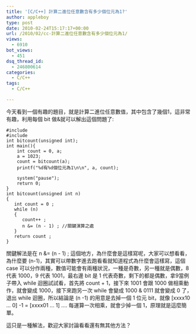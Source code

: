 ```yaml
---
title: '[C/C++] 計算二進位任意數含有多少個位元為1?'
author: appleboy
type: post
date: 2010-02-24T15:17:17+00:00
url: /2010/02/cc-計算二進位任意數含有多少個位元為1/
views:
  - 6910
bot_views:
  - 451
dsq_thread_id:
  - 246800614
categories:
  - C/C++
tags:
  - C/C++

---
```

今天看到一個有趣的題目，就是計算二進位任意數值，其中包含了幾個1，這非常有趣，利用每個 bit 做&就可以解出這個問題了:

<pre><code class="language-C">#include <stdio.h>
#include <stdlib.h>
int bitcount(unsigned int);
int main(){
    int count = 0, a;
    a = 1023;
    count = bitcount(a);
    printf("%d有%d個位元為1\n\n", a, count);

    system("pause");
    return 0;
}
int bitcount(unsigned int n)
{
   int count = 0 ;
   while (n)
   {
      count++ ;
      n &= (n - 1) ; //關鍵演算之處
   }
   return count ;
}</code></pre>

關鍵解法是在 n &= (n - 1) ; 這個地方，為什麼會是這樣寫呢，大家可以想看看，為什麼要 (n-1)，其實可以帶數字進去跑看看就知道程式為什麼會這樣寫，這個 case 可以分作兩種，數值可能會有兩種狀況，一種是奇數，另一種就是偶數，8 代表 1000，9 代表 1001，最右邊 bit 是 1 代表奇數，剩下的都是偶數，拿9當例子帶入 while 迴圈試試看，首先將 count + 1，接下來 1001 會跟 1000 做相乘動作，就會變成 1000，接下來跑另一次 while 會變成 1000 & 0111 就會變成 0 了，退出 while 迴圈，所以結論是 (n -1) 的用意是去掉一個 1 位元 bit，就像 [xxxx10 ... 0] -1 = [xxxx01 ... 1] .... 每運算一次相乘，就會少掉一個 1，原理就是這麼簡單。 

這只是一種解法，歡迎大家討論看看還有無其他方法？
